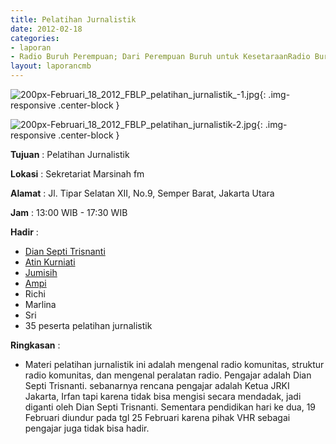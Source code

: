 ```yaml
---
title: Pelatihan Jurnalistik
date: 2012-02-18
categories:
- laporan
- Radio Buruh Perempuan; Dari Perempuan Buruh untuk KesetaraanRadio Buruh Perempuan; Dari Perempuan Buruh untuk Kesetaraan
layout: laporancmb
---
```



![200px-Februari_18_2012_FBLP_pelatihan_jurnalistik_-1.jpg](/uploads/200px-Februari_18_2012_FBLP_pelatihan_jurnalistik_-1.jpg){: .img-responsive .center-block }

![200px-Februari_18_2012_FBLP_pelatihan_jurnalistik-2.jpg](/uploads/200px-Februari_18_2012_FBLP_pelatihan_jurnalistik-2.jpg){: .img-responsive .center-block }


**Tujuan** : Pelatihan Jurnalistik

**Lokasi** : Sekretariat Marsinah fm

**Alamat** : Jl. Tipar Selatan XII, No.9, Semper Barat, Jakarta Utara

**Jam** : 13:00 WIB - 17:30 WIB

**Hadir** : 
* [Dian Septi Trisnanti](http://wiki.ciptamedia.org/wiki/Dian_Septi_Trisnanti)
* [Atin Kurniati](http://wiki.ciptamedia.org/wiki/Atin_Kurniati)
* [Jumisih](http://wiki.ciptamedia.org/wiki/Jumisih)
* [Ampi](http://wiki.ciptamedia.org/wiki/Ampi)
* Richi
* Marlina
* Sri
* 35 peserta pelatihan jurnalistik 

**Ringkasan** : 
* Materi pelatihan jurnalistik ini adalah mengenal radio komunitas, struktur radio komunitas, dan mengenal peralatan radio. Pengajar adalah Dian Septi Trisnanti. sebanarnya rencana pengajar adalah Ketua JRKI Jakarta, Irfan tapi karena tidak bisa mengisi secara mendadak, jadi diganti oleh Dian Septi Trisnanti. Sementara pendidikan hari ke dua, 19 Februari diundur pada tgl 25 Februari karena pihak VHR sebagai pengajar juga tidak bisa hadir.
